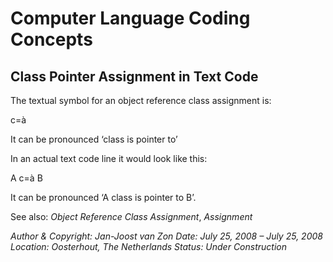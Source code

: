 ﻿Computer Language Coding Concepts
=================================

Class Pointer Assignment in Text Code
-------------------------------------

The textual symbol for an object reference class assignment is:

c=à

It can be pronounced ‘class is pointer to’

In an actual text code line it would look like this:

A  c=à  B

It can be pronounced ‘A class is pointer to B’.

See also: *Object Reference Class Assignment*, *Assignment*


*Author & Copyright: Jan-Joost van Zon        Date: July 25, 2008 – July 25, 2008        Location: Oosterhout, The Netherlands        Status: Under Construction*

